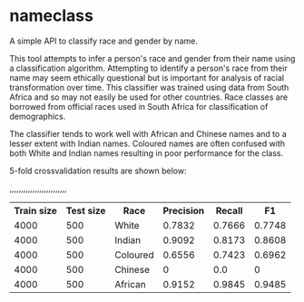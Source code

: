 # nameclass
A simple API to classify race and gender by name. 

This tool attempts to infer a person's race and gender from their name using a classification algorithm. Attempting to identify a person's race from their name may seem ethically questional but is important for analysis of racial transformation over time. This classifier was trained using data from South Africa and so may not easily be used for other countries. Race classes are borrowed from official races used in South Africa for classification of demographics.

The classifier tends to work well with African and Chinese names and to a lesser extent with Indian names. Coloured names are often confused with both White and Indian names resulting in poor performance for the class.

5-fold crossvalidation results are shown below:

<table>
    <tr>
        <th>Train size</th>
        <th>Test size</th>
        <th>Race</th>
        <th>Precision</th>
        <th>Recall</th>
        <th>F1</th>
    </tr>
    <tr>
        <td>4000</td>,<td>500</td>,<td>White</td>,<td>0.7832</td>,<td>0.7666</td>,<td>0.7748</td>
    </tr>
    <tr>
        <td>4000</td>,<td>500</td>,<td>Indian</td>,<td>0.9092</td>,<td>0.8173</td>,<td>0.8608</td>
    </tr>
    <tr>
        <td>4000</td>,<td>500</td>,<td>Coloured</td>,<td>0.6556</td>,<td>0.7423</td>,<td>0.6962</td>
    </tr>
    <tr>
        <td>4000</td>,<td>500</td>,<td>Chinese</td>,<td>0</td>,<td>0.0</td>,<td>0</td>
    </tr>
    <tr>
        <td>4000</td>,<td>500</td>,<td>African</td>,<td>0.9152</td>,<td>0.9845</td>,<td>0.9485</td>
    </tr>
</table>
